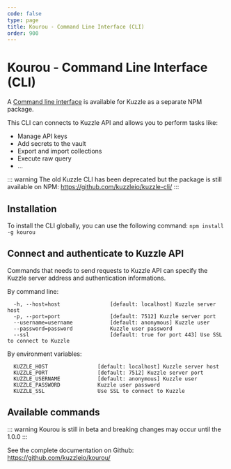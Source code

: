 ```yaml
---
code: false
type: page
title: Kourou - Command Line Interface (CLI)
order: 900
---
```


# Kourou - Command Line Interface (CLI)

A [Command line interface](https://en.wikipedia.org/wiki/Command-line_interface) is available for Kuzzle as a separate NPM package.  

This CLI can connects to Kuzzle API and allows you to perform tasks like:

- Manage API keys
- Add secrets to the vault
- Export and import collections
- Execute raw query
- ...

::: warning
The old Kuzzle CLI has been deprecated but the package is still available on NPM: https://github.com/kuzzleio/kuzzle-cli/
:::

## Installation

To install the CLI globally, you can use the following command: `npm install -g kourou`

## Connect and authenticate to Kuzzle API

Commands that needs to send requests to Kuzzle API can specify the Kuzzle server address and authentication informations.

By command line:
```
  -h, --host=host                [default: localhost] Kuzzle server host
  -p, --port=port                [default: 7512] Kuzzle server port
  --username=username            [default: anonymous] Kuzzle user
  --password=password            Kuzzle user password
  --ssl                          [default: true for port 443] Use SSL to connect to Kuzzle
```

By environment variables:
```
  KUZZLE_HOST                [default: localhost] Kuzzle server host
  KUZZLE_PORT                [default: 7512] Kuzzle server port
  KUZZLE_USERNAME            [default: anonymous] Kuzzle user
  KUZZLE_PASSWORD            Kuzzle user password
  KUZZLE_SSL                 Use SSL to connect to Kuzzle
```

## Available commands

::: warning
Kourou is still in beta and breaking changes may occur until the 1.0.0
:::

See the complete documentation on Github: https://github.com/kuzzleio/kourou/